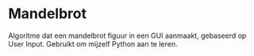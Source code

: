 # Mandelbrot
Algoritme dat een mandelbrot figuur in een GUI aanmaakt, gebaseerd op User Input.
Gebruikt om mijzelf Python aan te leren.
